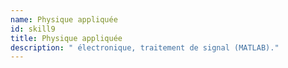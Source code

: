 ```yaml
---
name: Physique appliquée
id: skill9
title: Physique appliquée
description: " électronique, traitement de signal (MATLAB)."
---
```

